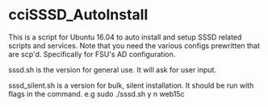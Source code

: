 # cciSSSD_AutoInstall
This is a script for Ubuntu 16.04 to auto install and setup SSSD related scripts and services. Note that you need the various configs prewritten that are scp'd.
Specifically for FSU's AD configuration. 

sssd.sh is the version for general use. It will ask for user input.

sssd_silent.sh is a version for bulk, silent installation. It should be run with flags in the command. e.g sudo ./sssd.sh y n web15c
